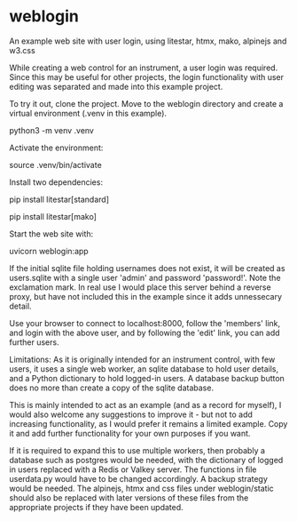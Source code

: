 # weblogin
An example web site with user login, using litestar, htmx, mako, alpinejs and w3.css

While creating a web control for an instrument, a user login was required. Since this may be useful for other projects, the login functionality with user editing was separated and made into this example project.

To try it out, clone the project. Move to the weblogin directory and create a virtual environment (.venv in this example).

python3 -m venv .venv

Activate the environment:

source .venv/bin/activate

Install two dependencies:

pip install litestar[standard]

pip install litestar[mako]

Start the web site with:

uvicorn weblogin:app

If the initial sqlite file holding usernames does not exist, it will be created as users.sqlite with a single user 'admin' and password 'password!'. Note the exclamation mark. In real use I would place this server behind a reverse proxy, but have not included this in the example since it adds unnessecary detail.

Use your browser to connect to localhost:8000, follow the 'members' link, and login with the above user, and by following the 'edit' link, you can add further users.

Limitations: As it is originally intended for an instrument control, with few users, it uses a single web worker, an sqlite database to hold user details, and a Python dictionary to hold logged-in users. A database backup button does no more than create a copy of the sqlite database.

This is mainly intended to act as an example (and as a record for myself), I would also welcome any suggestions to improve it - but not to add increasing functionality, as I would prefer it remains a limited example. Copy it and add further functionality for your own purposes if you want.

If it is required to expand this to use multiple workers, then probably a database such as postgres would be needed, with the dictionary of logged in users replaced with a Redis or Valkey server.  The functions in file userdata.py would have to be changed accordingly. A backup strategy would be needed. The alpinejs, htmx and css files under weblogin/static should also be replaced with later versions of these files from the appropriate projects if they have been updated.
